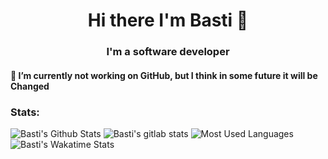 <h1 align="center">Hi there I'm Basti 👋</h1>
<h3 align="center">I'm a software developer</h3>
<h4>🔭 I’m currently not working on GitHub, but I think in some future it will be Changed</h4>
<h3>Stats:</h3>

![Basti's Github Stats](https://github-readme-stats.vercel.app/api?username=longhornhdtv&count_private=true&show_icons=true&theme=aura)
![Basti's gitlab stats](https://gitlab-readme-stats-bastis-projects-86b00d8d.vercel.app/api?username=basti_coder&show_icons=true&theme=aura)
![Most Used Languages](https://github-readme-stats.vercel.app/api/top-langs/?username=longhornhdtv&count_private=true&show_icons=true&theme=aura)
![Basti's Wakatime Stats](https://github-readme-stats.vercel.app/api/wakatime?username=longhornhdtv&show_icons=true&theme=aura)

<!--
**LonghornHDTV/longhornhdtv** is a ✨ _special_ ✨ repository because its `README.md` (this file) appears on your GitHub profile.

Here are some ideas to get you started:

- 🔭 I’m currently working on ...
- 🌱 I’m currently learning ...
- 👯 I’m looking to collaborate on ...
- 🤔 I’m looking for help with ...
- 💬 Ask me about ...
- 📫 How to reach me: ...
- 😄 Pronouns: ...
- ⚡ Fun fact: ...
-->
